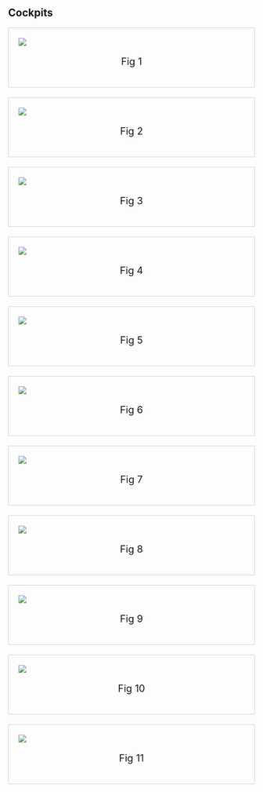 ## Cockpits

<div style="border: 1px solid lightgray; padding: 20px; margin-bottom: 20px" >
    <img src="img/sim2.webp" />
    <p style="text-align: center; font-size:20px">Fig 1<p>
</div>

<div style="border: 1px solid lightgray; padding: 20px; margin-bottom: 20px" >
    <img src="img/Formula-Simulator-Cool-Performance.webp" />
    <p style="text-align: center; font-size:20px">Fig 2<p>
</div>

<div style="border: 1px solid lightgray; padding: 20px; margin-bottom: 20px" >
    <img src="/img/sim3.webp" />
    <p style="text-align: center; font-size:20px">Fig 3<p>
</div>

<div style="border: 1px solid lightgray; padding: 20px; margin-bottom: 20px" >
    <img src="img/sim1.png" />
    <p style="text-align: center; font-size:20px">Fig 4<p>
</div>

<div style="border: 1px solid lightgray; padding: 20px; margin-bottom: 20px" >
    <img src="img/GT-F1-front.webp" />
    <p style="text-align: center; font-size:20px">Fig 5<p>
</div>

<div style="border: 1px solid lightgray; padding: 20px; margin-bottom: 20px" >
    <img src="img/F1-above.webp" />
    <p style="text-align: center; font-size:20px">Fig 6<p>
</div>

<div style="border: 1px solid lightgray; padding: 20px; margin-bottom: 20px" >
    <img src="img/GT1.webp" />
    <p style="text-align: center; font-size:20px">Fig 7<p>
</div>


<div style="border: 1px solid lightgray; padding: 20px; margin-bottom: 20px" >
    <img src="img/download.png" />
    <p style="text-align: center; font-size:20px">Fig 8<p>
</div>

<div style="border: 1px solid lightgray; padding: 20px; margin-bottom: 20px" >
    <img src="img/15415919104_a0a5d24f73_o.jpg" />
    <p style="text-align: center; font-size:20px">Fig 9<p>
</div>


<div style="border: 1px solid lightgray; padding: 20px; margin-bottom: 20px" >
    <img src="img/F1-GT-Simple-CutOuts-SheetStock_1024x1024.webp" />
    <p style="text-align: center; font-size:20px">Fig 10<p>
</div>

<div style="border: 1px solid lightgray; padding: 20px; margin-bottom: 20px" >
    <img src="img/UntitledProject93_1024x1024.webp" />
    <p style="text-align: center; font-size:20px">Fig 11<p>
</div>



